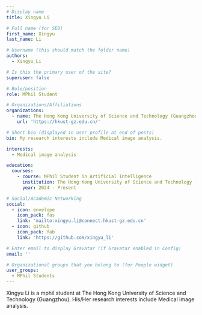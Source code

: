 ```yaml
---
# Display name
title: Xingyu Li

# Full name (for SEO)
first_name: Xingyu
last_name: Li

# Username (this should match the folder name)
authors:
  - Xingyu_Li

# Is this the primary user of the site?
superuser: false

# Role/position
role: MPhil Student

# Organizations/Affiliations
organizations:
  - name: The Hong Kong University of Science and Technology (Guangzhou)
    url: 'https://hkust-gz.edu.cn/'

# Short bio (displayed in user profile at end of posts)
bio: My research interests include Medical image analysis.

interests:
  - Medical image analysis

education:
  courses:
    - course: MPhil Student in Artificial Intelligence
      institution: The Hong Kong University of Science and Technology (Guangzhou)
      year: 2024 - Present

# Social/Academic Networking
social:
  - icon: envelope
    icon_pack: fas
    link: 'mailto:xingyu.li@connect.hkust-gz.edu.cn'
  - icon: github
    icon_pack: fab
    link: 'https://github.com/xingyu_li'

# Enter email to display Gravatar (if Gravatar enabled in Config)
email: ''

# Organizational groups that you belong to (for People widget)
user_groups:
  - MPhil Students
---
```


Xingyu Li is a mphil student at The Hong Kong University of Science and Technology (Guangzhou). His/Her research interests include Medical image analysis.

